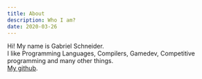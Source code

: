 ```yaml
---
title: About
description: Who I am?
date: 2020-03-26
---
```


Hi! My name is Gabriel Schneider.  
I like Programming Languages, Compilers, Gamedev, Competitive programming and many other things.  
[My github](https://github.com/gbrls).
